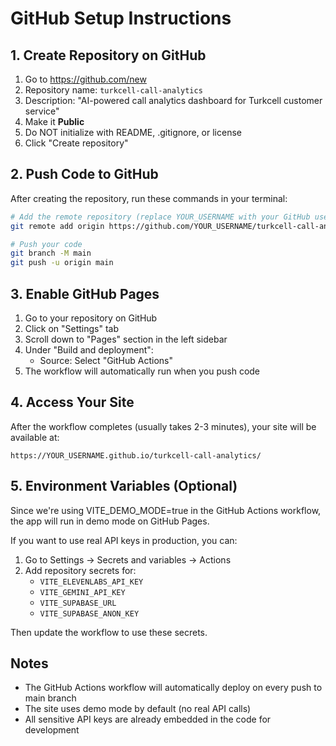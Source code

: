 # GitHub Setup Instructions

## 1. Create Repository on GitHub

1. Go to https://github.com/new
2. Repository name: `turkcell-call-analytics`
3. Description: "AI-powered call analytics dashboard for Turkcell customer service"
4. Make it **Public**
5. Do NOT initialize with README, .gitignore, or license
6. Click "Create repository"

## 2. Push Code to GitHub

After creating the repository, run these commands in your terminal:

```bash
# Add the remote repository (replace YOUR_USERNAME with your GitHub username)
git remote add origin https://github.com/YOUR_USERNAME/turkcell-call-analytics.git

# Push your code
git branch -M main
git push -u origin main
```

## 3. Enable GitHub Pages

1. Go to your repository on GitHub
2. Click on "Settings" tab
3. Scroll down to "Pages" section in the left sidebar
4. Under "Build and deployment":
   - Source: Select "GitHub Actions"
5. The workflow will automatically run when you push code

## 4. Access Your Site

After the workflow completes (usually takes 2-3 minutes), your site will be available at:

```
https://YOUR_USERNAME.github.io/turkcell-call-analytics/
```

## 5. Environment Variables (Optional)

Since we're using VITE_DEMO_MODE=true in the GitHub Actions workflow, the app will run in demo mode on GitHub Pages. 

If you want to use real API keys in production, you can:
1. Go to Settings → Secrets and variables → Actions
2. Add repository secrets for:
   - `VITE_ELEVENLABS_API_KEY`
   - `VITE_GEMINI_API_KEY`
   - `VITE_SUPABASE_URL`
   - `VITE_SUPABASE_ANON_KEY`

Then update the workflow to use these secrets.

## Notes

- The GitHub Actions workflow will automatically deploy on every push to main branch
- The site uses demo mode by default (no real API calls)
- All sensitive API keys are already embedded in the code for development